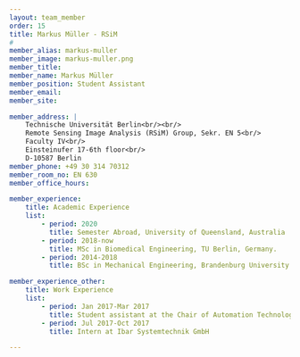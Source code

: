 ```yaml
---
layout: team_member
order: 15
title: Markus Müller - RSiM
#
member_alias: markus-muller
member_image: markus-muller.png
member_title:
member_name: Markus Müller
member_position: Student Assistant
member_email:
member_site:

member_address: |
    Technische Universität Berlin<br/><br/>
    Remote Sensing Image Analysis (RSiM) Group, Sekr. EN 5<br/>
    Faculty IV<br/>
    Einsteinufer 17-6th floor<br/>
    D-10587 Berlin
member_phone: +49 30 314 70312
member_room_no: EN 630
member_office_hours:

member_experience:
    title: Academic Experience
    list:
        - period: 2020
          title: Semester Abroad, University of Queensland, Australia
        - period: 2018-now
          title: MSc in Biomedical Engineering, TU Berlin, Germany.
        - period: 2014-2018
          title: BSc in Mechanical Engineering, Brandenburg University of Technology Cottbus-Senftenberg, Germany.

member_experience_other:
    title: Work Experience
    list:
        - period: Jan 2017-Mar 2017
          title: Student assistant at the Chair of Automation Technology, Brandenburgische Technische Universitaet, Germany.
        - period: Jul 2017-Oct 2017
          title: Intern at Ibar Systemtechnik GmbH

---
```

